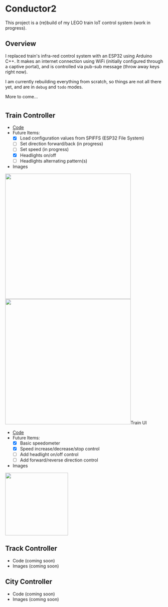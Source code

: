 # Conductor2
This project is a (re)build of my LEGO train IoT control system (work in progress).

## Overview

I replaced train's infra-red control system with an ESP32 using Arduino C++.  It makes an internet connection using WiFi (initially configured through a captive portal), and is controlled via pub-sub message (throw away keys right now).

I am currently rebuilding everything from scratch, so things are not all there yet, and are in `debug` and `todo` modes.

More to come...

#

## Train Controller
- [Code](https://github.com/aihrig/Conductor2/tree/master/train-controller/main)
- Future Items:
  - [x] Load configuration values from SPIFFS (ESP32 File System)
  - [ ] Set direction forward/back (in progress)
  - [ ] Set speed (in progress)
  - [x] Headlights on/off
  - [ ] Headlights alternating pattern(s)
- Images
<img src="https://user-images.githubusercontent.com/12666421/127811045-a784a203-ba51-4db9-9185-d2d95f510b1f.jpg" width="400" />
<img src="https://user-images.githubusercontent.com/12666421/127811052-e8a602e8-07c4-462c-a379-3ff2ccb4d792.jpg" width="400 />

## Train UI
- [Code](https://github.com/aihrig/Conductor2/tree/master/train-ui)
- Future Items:
  - [x] Basic speedometer
  - [x] Speed increase/decrease/stop control
  - [ ] Add headlight on/off control
  - [ ] Add forward/reverse direction control
- Images
<img src="https://user-images.githubusercontent.com/12666421/131038482-bacf185c-5ed3-4e77-ae1c-aa3a228706fb.png" width="200" />

## Track Controller
- Code (coming soon)
- Images (coming soon)

## City Controller
- Code (coming soon)
- Images (coming soon)
